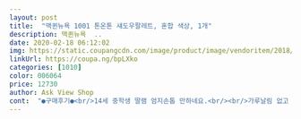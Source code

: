 ```yaml
---
layout: post 
title:  "맥퀸뉴욕 1001 톤온톤 섀도우팔레트, 혼합 색상, 1개" 
description: 맥퀸뉴욕  ..
date: 2020-02-18 06:12:02 
img: https://static.coupangcdn.com/image/product/image/vendoritem/2018/12/13/4021985318/5a435b4a-7867-4e76-ae48-ba7301b4bdc2.jpg 
linkUrl: https://coupa.ng/bpLXko 
categories: [1010] 
color: 006064 
price: 12730 
author: Ask View Shop 
cont:  "●구매후기●<br/>14세 중학생 딸램 엄지손톱 만하네요.<br/><br/>가루날림 없고 발림도 좋다 합니다.<br/><br/>가방에 쏙넣고 다니기에 좋으네요 다만  발림성이 조금 아수워서 별하나만 슬쩍했어요 가성비최고예요<br/>그럼 그게 최고쥬 뭐~~^^<br/>그리고 눈 바를 때 가루 날리는듯한 느낌이 있긴 한데 그래도 잘쓸검같아요<br/>금방 사용할듯 합니다.<br/><br/>딸램이 요즘 화장에 빠져서 사달라해 구매 했어요.<br/><br/>받자마자 뜯어보니 앙증맞은 사이즈에 웃음이 ㅋ<br/>받자마자 화장해볼 준비를 하더군요.<br/><br/>사람이 좋다 합니다.<br/><br/>오후에 주문하고 새벽2시경 받았습니다 고맙습니다<br/>완전 미니미니 사이즈입니다.<br/>ㅋ<br/>작지만 알아주는 브랜드라 선택 했습니다.<br/><br/>정작 엄마는 섀도우 사용을 안해 모르지만요 사용하는<br/>진짜 작네요 ㅋㅋㅋㅋㅋㅋㅋㅋ 귀여웠어요<br/>후기들 보니깐 작긴 작다 했는데<br/>" 
---
```

